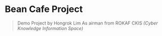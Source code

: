 # Bean Cafe Project

> Demo Project by Hongrok Lim As airman
from ROKAF CKIS *(Cyber Knowledge Information Space)*
